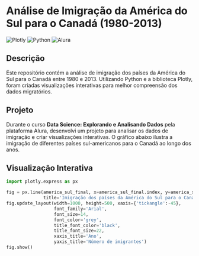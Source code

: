 # Análise de Imigração da América do Sul para o Canadá (1980-2013)

![Plotly](https://img.shields.io/badge/Plotly-Interactive%20Plots-blue)
![Python](https://img.shields.io/badge/Python-3.8%2B-green)
![Alura](https://img.shields.io/badge/Alura-Data%20Science-orange)

## Descrição
Este repositório contém a análise de imigração dos países da América do Sul para o Canadá entre 1980 e 2013. Utilizando Python e a biblioteca Plotly, foram criadas visualizações interativas para melhor compreensão dos dados migratórios.

## Projeto
Durante o curso **Data Science: Explorando e Analisando Dados** pela plataforma Alura, desenvolvi um projeto para analisar os dados de imigração e criar visualizações interativas. O gráfico abaixo ilustra a imigração de diferentes países sul-americanos para o Canadá ao longo dos anos.

## Visualização Interativa
```python
import plotly.express as px

fig = px.line(america_sul_final, x=america_sul_final.index, y=america_sul_final.columns, color='País',
              title='Imigração dos países da América do Sul para o Canadá no período de 1980 a 2013', markers=True)
fig.update_layout(width=1000, height=500, xaxis={'tickangle':-45},
                  font_family='Arial',
                  font_size=14,
                  font_color='grey',
                  title_font_color='black',
                  title_font_size=22,
                  xaxis_title='Ano',
                  yaxis_title='Número de imigrantes')
fig.show()


